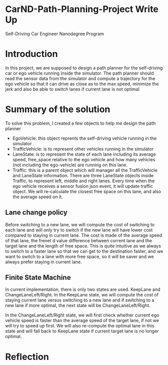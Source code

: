# CarND-Path-Planning-Project Write Up
Self-Driving Car Engineer Nanodegree Program

# Introduction
In this project, we are supposed to design a path planner for the self-driving car or ego vehicle running inside the simulator. The path planner should read the sensor data from the simulator and compute a trajectory for the ego vehicle so that it can drive as close as to the max speed, minimize the jerk and also be able to switch lanes if current lane is not optimal

# Summary of the solution

To solve this problem, I created a few objects to help me design the path planner 
- EgoVehicle: this object reprents the self-driving vehicle running in the simulator
- TrafficVehicle: is to represent other vehicles running in the simulator 
- LaneState: is to represent the state of each lane including its average speed, free_space relative to the ego vehicle and how many vehicles (not including the ego-vehicle) are running on this lane. 
- Traffic: this is a parent object which will manager all the TrafficVehicle and LaneState information.
There are three LaneState objects inside Traffic, to represent left, middle and right lanes. Every time when the ego vehicle receives a sensor fusion json event, it will update traffic object. We will re-calculate the closest free space on this lane, and also the average speed on it.

## Lane change policy

Before switching to a new lane, we will compute the cost of switching to each lane and will only try to switch if the new lane will have lower cost compared to staying in current lane. The cost is made of 
the average speed of that lane, the frenet d value difference between current lane and the target lane and the length of free space. This is quite intuitive as we always to switch to a faster lane so that we can get to the destination faster, and we want to switch to a lane with more free space, so it will be saver and we always prefer staying in current lane. 

## Finite State Machine

In current implementation, there is only two states are used. KeepLane and ChangeLaneLeft/Right.
In the KeepLane state, we will compute the cost of staying current lane versus switching to a new lane and if switching to a new lane if more optimal, the next state will be ChangeLaneLeft/Right.

In the ChangeLaneLeft/Right state, we will first check whether current ego vehicle speed is faster than the average speed of the target lane, if not we will try to speed up first. We will also re-compute the optimal lane in this state and will fall back to KeepLane state if current target lane is no longer optimal.


# Reflection



